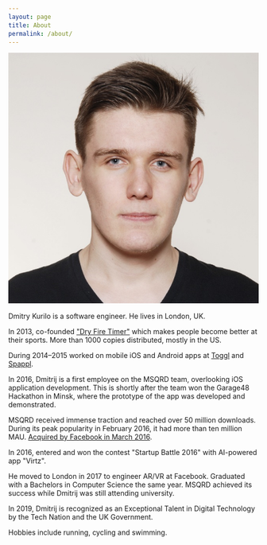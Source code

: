 ```yaml
---
layout: page
title: About
permalink: /about/
---
```


![img160](/assets/pic/biopic.jpg)

Dmitry Kurilo is a software engineer. He lives in London, UK.

In 2013, co-founded ["Dry Fire Timer"](http://dryfiretimer.com/) which makes people become better at their sports. More than 1000 copies distributed, mostly in the US.

During 2014–2015 worked on mobile iOS and Android apps at [Toggl](https://toggl.com) and [Spappl](https://spappl.com).

In 2016, Dmitrij is a first employee on the MSQRD team, overlooking iOS application development. This is shortly after the team won the Garage48 Hackathon in Minsk, where the prototype of the app was developed and demonstrated. 

MSQRD received immense traction and reached over 50 million downloads. During its peak popularity in February 2016, it had more than ten million MAU. [Acquired by Facebook in March 2016](https://techcrunch.com/2016/03/09/facebook-acquires-video-filter-app-msqrd-to-square-up-to-snapchat/).

In 2016, entered and won the contest "Startup Battle 2016" with AI-powered app "Virtz".

He moved to London in 2017 to engineer  AR/VR at Facebook. Graduated with a Bachelors in Computer Science the same year. MSQRD achieved its success while Dmitrij was still attending university.

In 2019, Dmitrij is recognized as an Exceptional Talent in Digital Technology by the Tech Nation and the UK Government. 

Hobbies include running, cycling and swimming.
